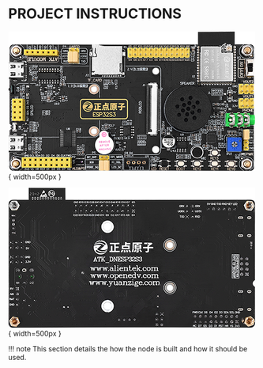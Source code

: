 # PROJECT INSTRUCTIONS

![DNESP32S3](DNESP32S3.png){ width=500px }

![DNESP32S3-BACK](DNESP32S3-BACK.png){ width=500px }

!!! note
    This section details the how the node is built and how it should be used.
